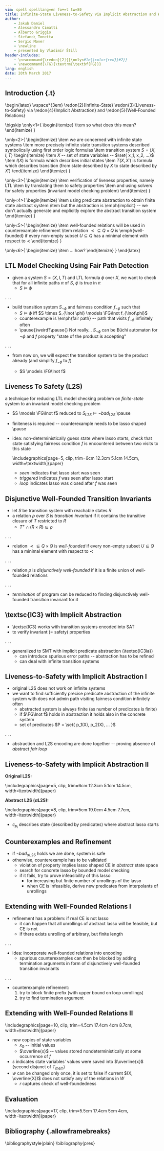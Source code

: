 ```yaml
---
vim: spell spelllang=en fo+=t tw=80
title: Infinite-State Liveness-to-Safety via Implicit Abstraction and Well-Founded Relations \cite{Daniel2016}
author:
    - Jakub Daniel
    - Alessandro Cimatti
    - Alberto Griggio
    - Stefano\ Tonetta
    - Sergio Mover
    - \newline
    - presented by Vladimír Štill
header-includes:
    - \newcommand{\redon}[2]{{\only<#1>{\color{red}}#2}}
    - \newcommand{\FG}{\textrm{\textbf{FG}}}
lang: english
date: 20th March 2017
...
```


## Introduction {.t}

\begin{latex}
\vspace*{3em}
\redon{2}{Infinite-State} \redon{3}{Liveness-to-Safety} via \redon{4}{Implicit
Abstraction} and \redon{5}{Well-Founded Relations}

\bigskip
\only<1>{
\begin{itemize}
    \item so what does this mean?
\end{itemize}
}

\only<2>{
\begin{itemize}
    \item we are concerned with infinite state systems
    \item more precisely infinite state transition systems described symbolically
          using first order logic formulas
    \item transition system $S = \langle X, I, T \rangle$
        \begin{itemize}
            \item $X$ -- set of state variables -- $\set{ x_1, x_2, …}$
            \item $I(X)$ is formula which describes initial states
            \item $T(X, X')$ is formula which describes transition (from state
            described by $X$ to state described by $X'$)
        \end{itemize}
\end{itemize}
}

\only<3>{
\begin{itemize}
    \item verification of liveness properties, namely LTL
    \item by translating them to safety properties
    \item and using solvers for safety properties (invariant  model checking
          problem)
\end{itemize}
}

\only<4>{
\begin{itemize}
    \item using predicate abstraction to obtain finite state abstract system
    \item but the abstraction is \emph{implicit} -- we don't actually generate
          and explicitly explore the abstract transition system
\end{itemize}
}

\only<5>{
\begin{itemize}
    \item well-founded relations will be used in counterexample refinement
    \item relation ${\prec} \subseteq Q \times Q$ is \emph{well-founded} if
    every non-empty subset $U \subseteq Q$ has a minimal element with respect to
    $\prec$
\end{itemize}
}

\only<6>{
\begin{itemize}
    \item … how?
\end{itemize}
}
\end{latex}

## LTL Model Checking Using Fair Path Detection

*   given a system $S = \langle X, I, T \rangle$ and LTL formula $\phi$ over
    $X$, we want to check that for all infinite paths $\pi$ of $S$, $\phi$ is
    true in $\pi$
    *   $S \models \phi$

. . .

*   build transition system $S_{\lnot \phi}$ and fairness condition
    $f_{\lnot\phi}$ such that
    *   $S \models \phi$ iff $S \times S_{\lnot \phi} \models \FG\lnot f_{\lnot\phi}$
    *   counterexample is \emph{fair path} -- path that visits $f_{\lnot\phi}$
        infinitely often
    *   \pause{}weird?\pause{} Not really… $S_{\lnot\phi}$ can be Büchi automaton
        for $\lnot\phi$ and $f$ property "state of the product is accepting"

. . .

*   from now on, we will expect the transition system to be the product already
    (and simplify $f_{\lnot\phi}$ to $f$)

    *   $S \models \FG\lnot f$

## Liveness To Safety (L2S)

a technique for reducing LTL model checking problem on *finite-state* system to
an invariant model checking problem

*   $S \models \FG\lnot f$ reduced to
    $S_{L2S} \models \lnot \mathit{bad}_{L2S}$ \pause
*   finiteness is required -- counterexample needs to be lasso shaped \pause

*   idea: non-deterministically guess state where lasso starts, check that state
    satisfying fairness condition $f$ is encountered between two visits to this
    state

    \includegraphics[page=5, clip, trim=6cm 12.3cm 5.1cm 14.5cm, width=\textwidth]{paper}

    *   *seen* indicates that lasso start was seen
    *   *triggered* indicates $f$ was seen after lasso start
    *   *loop* indicates lasso was closed after $f$ was seen

## Disjunctive Well-Founded Transition Invariants

*   let $S$ be transition system with reachable states $R$
*   a relation $\rho$ over $S$ is *transition invariant* if it contains the transitive
    closure of $T$ restricted to $R$
    *   $T^+ \cap (R \times R) \subseteq \rho$

. . .

*   relation ${\prec} \subseteq Q \times Q$ is *well-founded* if every
    non-empty subset $U \subseteq Q$ has a minimal element with respect to
    $\prec$

. . .

*   relation $\rho$ is *disjunctively well-founded* if it is a finite union of
    well-founded relations

. . .

*   *termination* of program can be reduced to finding disjunctively well-founded
    transition invariant for it

## \textsc{IC3} with Implicit Abstraction

*   \textsc{IC3} works with transition systems encoded into SAT
*   to verify invariant (= safety) properties

. . .

*   generalized to SMT with implicit predicate abstraction (\textsc{IC3ia})
    *   can introduce spurious error paths -- abstraction has to be refined
    *   can deal with infinite transition systems

## Liveness-to-Safety with Implicit Abstraction I

*   original L2S does not work on infinite systems
*   we want to find sufficiently precise predicate abstraction of the infinite
    system with does not admin path visiting fairness condition infinitely often
    *   abstracted system is always finite (as number of predicates is finite)
    *   if $\FG\lnot f$ holds in abstraction it holds also in the concrete
        system
    *   set of predicates $P = \set{ p_1(X), p_2(X), … }$

. . .

*   abstraction and L2S encoding are done together -- proving absence of
    *abstract fair loop*

## Liveness-to-Safety with Implicit Abstraction II

**Original L2S:**

\includegraphics[page=5, clip, trim=6cm 12.3cm 5.1cm 14.5cm, width=\textwidth]{paper}

**Abstract L2S ($\alpha$L2S):**

\includegraphics[page=8, clip, trim=5cm 19.0cm 4.5cm 7.7cm, width=\textwidth]{paper}

*   $c_{p_i}$ describes state (described by predicates) where abstract lasso starts

## Counterexamples and Refinement

*   if $\lnot \textit{bad}_{\alpha L2S}$ holds we are done, system is safe
*   otherwise, counterexample has to be validated
    *   violation of property implies lasso shaped CE in *abstract* state space
    *   search for concrete lasso by bounded model checking
    *   if it fails, try to prove infeasibility of this lasso
        *   for increasing but finite number of unrollings of the lasso
        *   when CE is infeasible, derive new predicates from interpolants of
            unrollings

## Extending with Well-Founded Relations I

*   refinement has a problem: if real CE is not lasso
    *   it can happen that all unrollings of abstract lasso will be feasible,
        but CE is not
    *   if there exists unrolling of arbitrary, but finite length

. . .

*   idea: incorporate well-founded relations into encoding
    *   spurious counterexamples can then be blocked by adding termination
        arguments in form of disjunctively well-founded transition invariants

. . .

*   counterexample refinement:
    1.  try to block finite prefix (with upper bound on loop unrollings)
    2.  try to find termination argument

## Extending with Well-Founded Relations II

\includegraphics[page=10, clip, trim=4.5cm 17.4cm 4cm 8.7cm, width=\textwidth]{paper}

*   new copies of state variables
    *   $x_0$ -- initial values
    *   $\overline{x}$ -- values stored nondeterministically at some occurrence of $f$
*   $s$ indicates state variables' values were saved into $\overline{x}$ (second
    disjunct of $T_{\mathit{mem}}$)
*   $w$ can be changed only once, it is set to false if current $(X,
    \overline{X})$ does not satisfy any of the relations in $W$
    *   $r$ captures check of well-foundedness

## Evaluation

\includegraphics[page=17, clip, trim=5.5cm 17.4cm 5cm 4cm, width=\textwidth]{paper}

## Bibliography {.allowframebreaks}

\bibliographystyle{plain}
\bibliography{pres}

